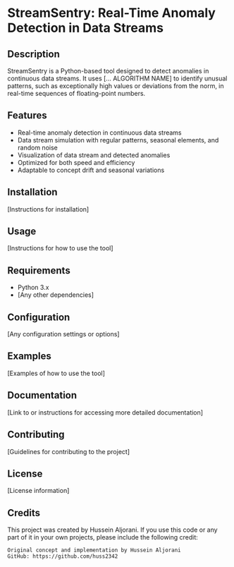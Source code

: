 # StreamSentry: Real-Time Anomaly Detection in Data Streams

## Description

StreamSentry is a Python-based tool designed to detect anomalies in continuous data streams. 
It uses [...  ALGORITHM NAME] to identify unusual patterns, such as exceptionally high values or deviations from the norm, 
in real-time sequences of floating-point numbers.

## Features

- Real-time anomaly detection in continuous data streams
- Data stream simulation with regular patterns, seasonal elements, and random noise
- Visualization of data stream and detected anomalies
- Optimized for both speed and efficiency
- Adaptable to concept drift and seasonal variations

## Installation

[Instructions for installation]

## Usage

[Instructions for how to use the tool]

## Requirements

- Python 3.x
- [Any other dependencies]

## Configuration

[Any configuration settings or options]

## Examples

[Examples of how to use the tool]

## Documentation

[Link to or instructions for accessing more detailed documentation]

## Contributing

[Guidelines for contributing to the project]

## License

[License information]

## Credits

This project was created by Hussein Aljorani. If you use this code or any part of it in your own projects, please include the following credit:

```
Original concept and implementation by Hussein Aljorani
GitHub: https://github.com/huss2342
```